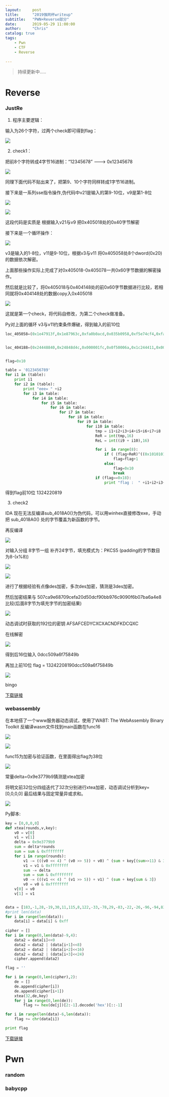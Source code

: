 ```yaml
---
layout:     post
title:      "2019强网杯writeup"
subtitle:   "PWN+Reverse部分"
date:       2019-05-29 11:00:00
author:     "Chris"
catalog: true
tags:
    - Pwn
    - CTF
    - Reverse
 
---
```

> 持续更新中.....

# Reverse

### JustRe

1. 程序主要逻辑： 

输入为26个字符，过两个check即可得到flag：

![](/img/pic/2019QWB/1.jpg)


2. check1：

把前8个字符转成4字节16进制：“12345678” ---> 0x12345678

![](/img/pic/2019QWB/2.jpg)

同理下面代码不贴出来了，把第9、10个字符同样转成1字节16进制。

接下来是一系列sse指令操作,伪代码中v21是输入的第9-10位，v9是第1-8位

![](/img/pic/2019QWB/3.jpg)


![](/img/pic/2019QWB/4.jpg)

这段代码是实质是 根据输入v21与v9 把0x405018处的0x40字节解密

接下来是一个循环操作：

![](/img/pic/2019QWB/6.jpg)

v3是输入的1-8位，v11是9-10位，根据v3与v11 将0x405058处8个dword(0x20)的数据依次解密。

上面那些操作实际上完成了对0x405018-0x405078一共0x60字节数据的解密操作。

然后就是比较了，将0x405018与0x404148处的前0x60字节数据进行比较，若相同就将0x404148处的数据copy入0x405018

![](/img/pic/2019QWB/7.jpg)

这就是第一个check，将代码自修改，为第二个check做准备。

Py对上面的循环 v3与v11约束条件爆破，得到输入的前10位

```python
loc_405058=(0x1e47913f,0x1e87963c,0xfa0b0acd,0x035b0958,0xf5e74cf4,0xfa1261dc,0x854b2f05,0xf852ed82)


loc_404188=(0x24448840,0x24848d4c,0x000001fc,0x0f50006a,0x1c244411,0x000f58e8,0x8d406a00,0x02482484)


flag=0x10

table = '0123456789'
for i1 in (table):
	print i1
	for i2 in (table):
		print "eee= " +i2
		for i3 in table:
			for i4 in table:
				for i5 in table:
					for i6 in table:
						for i7 in table:
							for i8 in table:
								for i9 in table:
									for i10 in table:
										tmp = i1+i2+i3+i4+i5+i6+i7+i8
										ReR = int(tmp,16)
										ReL = int((i9 + i10),16)

										for i  in range(8):
											if ( (flag+ReR)^((0x1010101 * ReL +loc_405058[i])&0xffffffff)== loc_404188[i]):
												flag=flag+1
											else:
												flag=0x10
												break
										if (flag==0x18):
											print "flag :  " +i1+i2+i3+i4+i5+i6+i7+i8+i9+i10

```
得到flag前10位 1324220819

3. check2


IDA 现在无法反编译sub_4018A0()为伪代码，可以用winhex直接修改exe，手动把 sub_4018A0() 处的字节覆盖为新函数的字节。

再反编译

![](/img/pic/2019QWB/9.jpg)

对输入分组 8字节一组 补齐24字节，填充模式为：PKCS5 (padding的字节数目为8-(x%8))


![](/img/pic/2019QWB/10.jpg)


![](/img/pic/2019QWB/11.jpg)

进行了根据经验有点像des加密，多次des加密，猜测是3des加密。


然后加密结果与 507ca9e68709cefa20d50dcf90bb976c9090f6b07ba6a4e8 比较(后面8字节为填充字节的加密结果)

![](/img/pic/2019QWB/12.jpg)

动态调试时获取的192位的密钥 AFSAFCEDYCXCXACNDFKDCQXC

在线解密

![](/img/pic/2019QWB/13.jpg)

得到后16位输入 0dcc509a6f75849b

再加上前10位 flag = 13242208190dcc509a6f75849b

![](/img/pic/2019QWB/14.jpg)

bingo

[下载链接](https://github.com/yxshyj/project/tree/master/reverse/JustRe)

### webassembly

在本地搭了一个www服务器动态调试，使用了WABT: The WebAssembly Binary Toolkit 反编译wasm文件找到main函数在func16

![](/img/pic/2019QWB/15.jpg)

![](/img/pic/2019QWB/16.jpg)

func15为加密与验证函数，在里面得出flag为38位

![](/img/pic/2019QWB/17.jpg)

常量delta=0x9e3779b9猜测是xtea加密

将明文前32位分四组迭代了32次分别进行xtea加密，动态调试分析到key=[0,0,0,0]
最后结果与固定常量异或求和。

![](/img/pic/2019QWB/18.jpg)


Py脚本:

```python
key = [0,0,0,0]
def xtea(rounds,v,key):
	v0 = v[0]
	v1 = v[1]
	delta = 0x9e3779b9
	sum = delta*rounds
	sum = sum & 0xffffffff
	for i in range(rounds):
		v1 -= (((v0 << 4) ^ (v0 >> 5)) + v0) ^ (sum + key[(sum>>11) & 3])
		v1 = v1 & 0xffffffff
		sum -= delta
		sum = sum & 0xffffffff
		v0 -= (((v1 << 4) ^ (v1 >> 5)) + v1) ^ (sum + key[sum & 3])
		v0 = v0 & 0xffffffff
	v[0] = v0
	v[1] = v1


data = [183,-1,28,-19,30,11,115,8,122,-33,-78,29,-83,-22,-26,-96,-94,83, 23,-110,58,63,-16,-58,-6,68,-40,-98,82, 123,-128,48,98,98,99,98,57,125]
#print len(data)
for i in range(len(data)):
	data[i] = data[i] & 0xff
	
cipher = []
for i in range(0,len(data)-9,4):
	data2 = data[i]<<0
	data2 = data2 | (data[i+1]<<8)
	data2 = data2 | (data[i+2]<<16)
	data2 = data2 | (data[i+3]<<24)
	cipher.append(data2)

flag = ''

for i in range(0,len(cipher),2):
	de = []
	de.append(cipher[i])
	de.append(cipher[i+1])
	xtea(32,de,key)
	for j in range(0,len(de)):
		flag += hex(de[j])[2:-1].decode('hex')[::-1]

for i in range(len(data)-6,len(data)):
	flag += chr(data[i])

print flag


```

[下载链接](https://github.com/yxshyj/project/tree/master/reverse/webassembly)

# Pwn

### random


### babycpp
